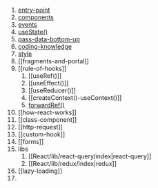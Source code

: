 1. [entry-point](React/theory/data/entry-point.md)
2. [components](components.md)
3. [events](events.md)
4. [useState()](useState().md)
6. [pass-data-bottom-up](pass-data-bottom-up.md)
7.  [coding-knowledge](coding-knowledge.md)
8. [style](style.md)
9. [[fragments-and-portal]]
10. [[rule-of-hooks]]
	1. [[useRef()]]
	2. [[useEffect()]]
	3. [[useReducer()]]
	4. [[createContext()-useContext()]]
	5. [forwardRef()](https://react.dev/reference/react/forwardRef)
11. [[how-react-works]]
12. [[class-component]]
13. [[http-request]]
14. [[custom-hook]]
15. [[forms]]
16. libs
	1. [[React/lib/react-query/index|react-query]]
	2. [[React/lib/redux/index|redux]]
17. [[lazy-loading]]
18. 